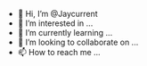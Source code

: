 - 👋 Hi, I’m @Jaycurrent
- 👀 I’m interested in ...
- 🌱 I’m currently learning ...
- 💞️ I’m looking to collaborate on ...
- 📫 How to reach me ...

<!---
Jaycurrent/Jaycurrent is a ✨ special ✨ repository because its `README.md` (this file) appears on your GitHub profile.
You can click the Preview link to take a look at your changes.
--->
